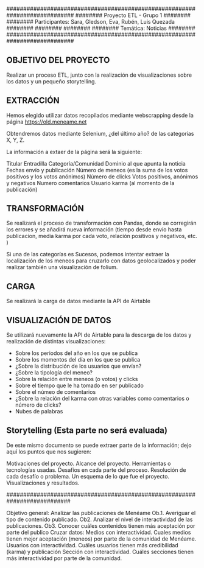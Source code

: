 ############################################################################
########             Proyecto ETL - Grupo 1                         ########
########   Participantes: Sara, Gledson, Eva, Rubén, Luis Quezada   ########
########                                                            ########
########                   Temática: Noticias                       ########
############################################################################

## OBJETIVO DEL PROYECTO ##

Realizar un proceso ETL, junto con la realización de visualizaciones sobre los datos y un pequeño storytelling.

## EXTRACCIÓN ##

Hemos elegido utilizar datos recopilados mediante webscrapping desde la página https://old.meneame.net

Obtendremos datos mediante Selenium, ¿del último año? de las categorías X, Y, Z.

La información a extaer de la página será la siguiente:

Titular
Entradilla
Categoría/Comunidad
Dominio al que apunta la noticia
Fechas envío y publicación
Número de meneos (es la suma de los votos positivos y los votos anónimos)
Número de clicks
Votos positivos, anónimos y negativos
Numero comentarios
Usuario
karma (al momento de la publicación)

## TRANSFORMACIÓN ##

Se realizará el proceso de transformación con Pandas, donde se corregirán los errores y se añadirá nueva información (tiempo desde envío hasta publicacion, media karma por cada voto, relación positivos y negativos, etc. )

Si una de las categorías es Sucesos, podemos intentar extraer la localización de los meneos para cruzarlo con datos geolocalizados y poder realizar también una visualización de folium.

## CARGA ##

Se realizará la carga de datos mediante la API  de Airtable

## VISUALIZACIÓN DE DATOS ##

Se utilizará nuevamente la API de Airtable para la descarga de los datos y realización de distintas visualizaciones:

- Sobre los periodos del año en los que se publica
- Sobre los momentos del día en los que se publica
- ¿Sobre la distribución de los usuarios que envían?
- ¿Sobre la tipología del meneo?
- Sobre la relación entre meneos (o votos) y clicks
- Sobre el tiempo que le ha tomado en ser publicado
- Sobre el númeo de comentarios
- ¿Sobre la relación del karma con otras variables como comentarios o número de clicks?
- Nubes de palabras

## Storytelling (Esta parte no será evaluada) ##

De este mismo documento se puede extraer parte de la información; dejo aquí los puntos que nos sugieren:

Motivaciones del proyecto.
Alcance del proyecto.
Herramientas o tecnologías usadas.
Desafíos en cada parte del proceso.
Resolución de cada desafío o problema.
Un esquema de lo que fue el proyecto.
Visualizaciones y resultados.


###########################################################################

Objetivo general: Analizar las publicaciones de Menéame
Ob.1. Averiguar el tipo de contenido publicado.
Ob2. Analizar el nivel de interactividad de las publicaciones.
Ob3. Conocer cuáles contenidos tienen más aceptación por parte del publico
Cruzar datos:
Medios con interactividad. Cuales medios tienen mejor aceptación (meneos)
por parte de la comunidad de Menéame.
Usuarios con interactividad. Cuáles usuarios tienen más credibilidad (karma)
y publicación
Sección con interactividad. Cuáles secciones tienen más interactividad por 
parte de la comunidad. 